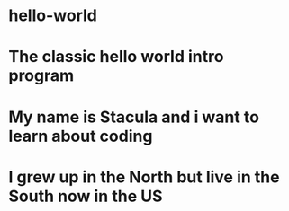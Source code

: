 # hello-world
# The classic hello world intro program
# My name is Stacula and i want to learn about coding
# I grew up in the North but live in the South now in the US
